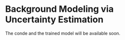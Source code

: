 # Background Modeling via Uncertainty Estimation
The conde and the trained model will be available soon.
